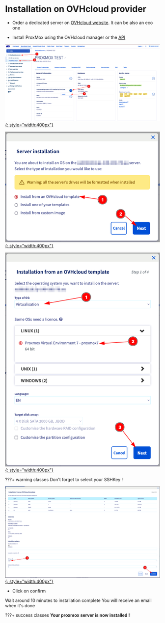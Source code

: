 # Installation on OVHcloud provider

* Order a dedicated server on
[OVHcloud website](https://www.ovhcloud.com/fr/bare-metal/).
It can be also an eco one

* Install ProxMox using the OVHcloud manager
or the [API](https://api.ovh.com/console/#/dedicated/server)

[![Step 1](1.png){: style="width:400px"}](1.png)

[![Step 2](2.png){: style="width:400px"}](2.png)

[![Step 3](3.png){: style="width:400px"}](3.png)

???+ warning classes
    Don't forget to select your SSHKey !

[![Step 4](4.png){: style="width:400px"}](4.png)

* Click on confirm

Wait around 10 minutes to installation complete
You will receive an email when it's done

???+ success classes
    **Your proxmox server is now installed !**
